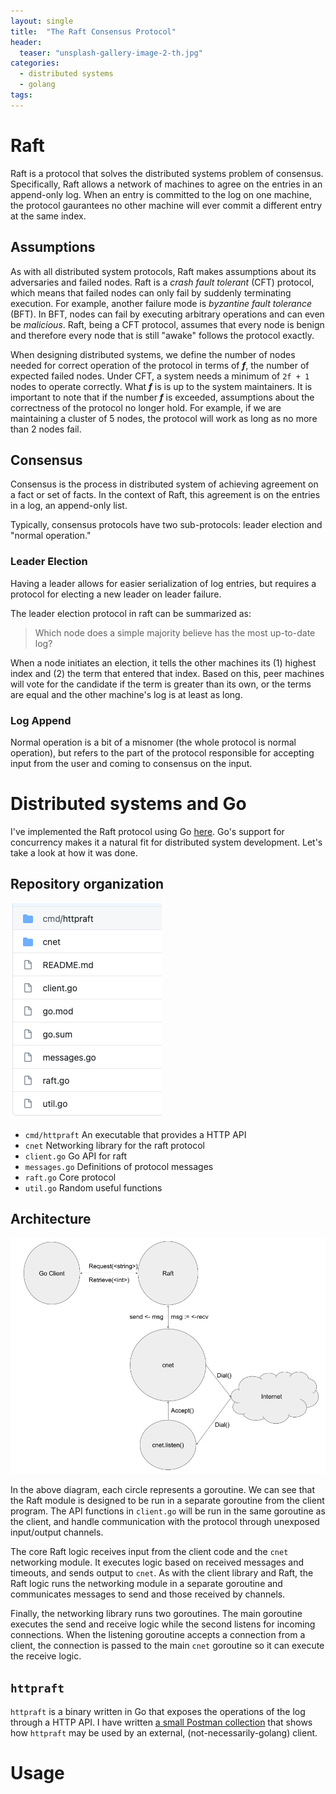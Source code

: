 ```yaml
---
layout: single
title:  "The Raft Consensus Protocol"
header:
  teaser: "unsplash-gallery-image-2-th.jpg"
categories: 
  - distributed systems
  - golang
tags:
---
```


# Raft

Raft is a protocol that solves the distributed systems problem of consensus.
Specifically, Raft allows a network of machines to agree on the entries in an
append-only log. When an entry is committed to the log on one machine, the
protocol gaurantees no other machine will ever commit a different entry at the
same index.

## Assumptions

As with all distributed system protocols, Raft makes assumptions about its
adversaries and failed nodes.  Raft is a _crash fault tolerant_ (CFT) protocol,
which means that failed nodes can only fail by suddenly terminating execution.
For example, another failure mode is _byzantine fault tolerance_ (BFT). In BFT,
nodes can fail by executing arbitrary operations and can even be _malicious_.
Raft, being a CFT protocol, assumes that every node is benign and therefore
every node that is still "awake" follows the protocol exactly.

When designing distributed systems, we define the number of nodes needed for
correct operation of the protocol in terms of ***f***, the number of expected
failed nodes.  Under CFT, a system needs a minimum of `2f + 1` nodes to operate
correctly. What ***f*** is is up to the system maintainers. It is important to
note that if  the number ***f*** is exceeded, assumptions about the correctness
of the protocol no longer hold. For example, if we are maintaining a cluster of
5 nodes, the protocol will work as long as no more than 2 nodes fail.

## Consensus

Consensus is the process in distributed system of achieving agreement on a fact
or set of facts. In the context of Raft, this agreement is on the entries in a
log, an append-only list.

Typically, consensus protocols have two sub-protocols: leader election and
"normal operation."

### Leader Election
Having a leader allows for easier serialization of log entries, but requires a
protocol for electing a new leader on leader failure.

The leader election protocol in raft can be summarized as:

> Which node does a simple majority believe has the most up-to-date log?

When a node initiates an election, it tells the other machines its (1) highest
index and (2) the term that entered that index. Based on this, peer machines
will vote for the candidate if the term is greater than its own, or the terms
are equal and the other machine's log is at least as long.

### Log Append
Normal operation is a bit of a misnomer (the whole protocol is normal
operation), but refers to the part of the protocol responsible for accepting
input from the user and coming to consensus on the input.

# Distributed systems and Go

I've implemented the Raft protocol using Go
[here](https://github.com/cnnrznn/raft).  Go's support for concurrency makes it
a natural fit for distributed system development.  Let's take a look at how it
was done.

## Repository organization

![a preview](/images/raft-consensus/repo.png)

- `cmd/httpraft` An executable that provides a HTTP API
- `cnet` Networking library for the raft protocol
- `client.go` Go API for raft
- `messages.go` Definitions of protocol messages
- `raft.go` Core protocol
- `util.go` Random useful functions

## Architecture

![Go Architecture](/images/raft-consensus/go-arch.png)

In the above diagram, each circle represents a goroutine.  We can see that the
Raft module is designed to be run in a separate goroutine from the client
program.  The API functions in `client.go` will be run in the same goroutine as
the client, and handle communication with the protocol through unexposed
input/output channels.

The core Raft logic receives input from the client code and the `cnet`
networking module.  It executes logic based on received messages and timeouts,
and sends output to `cnet`.  As with the client library and Raft, the Raft logic
runs the networking module in a separate goroutine and communicates messages to
send and those received by channels.

Finally, the networking library runs two goroutines. The main goroutine executes
the send and receive logic while the second listens for incoming connections. When the
listening goroutine accepts a connection from a client, the connection is passed to
the main `cnet` goroutine so it can execute the receive logic.

## `httpraft`

`httpraft` is a binary written in Go that exposes the operations of the log
through a HTTP API. I have written [a small Postman
collection](https://github.com/cnnrznn/raft-postman) that shows how `httpraft`
may be used by an external, (not-necessarily-golang) client.

# Usage
